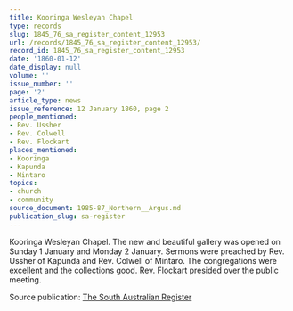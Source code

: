 ```yaml
---
title: Kooringa Wesleyan Chapel
type: records
slug: 1845_76_sa_register_content_12953
url: /records/1845_76_sa_register_content_12953/
record_id: 1845_76_sa_register_content_12953
date: '1860-01-12'
date_display: null
volume: ''
issue_number: ''
page: '2'
article_type: news
issue_reference: 12 January 1860, page 2
people_mentioned:
- Rev. Ussher
- Rev. Colwell
- Rev. Flockart
places_mentioned:
- Kooringa
- Kapunda
- Mintaro
topics:
- church
- community
source_document: 1985-87_Northern__Argus.md
publication_slug: sa-register
---
```


Kooringa Wesleyan Chapel.  The new and beautiful gallery was opened on Sunday 1 January and Monday 2 January.  Sermons were preached by Rev. Ussher of Kapunda and Rev. Colwell of Mintaro.  The congregations were excellent and the collections good.  Rev. Flockart presided over the public meeting.

Source publication: [The South Australian Register](/publications/sa-register/)
